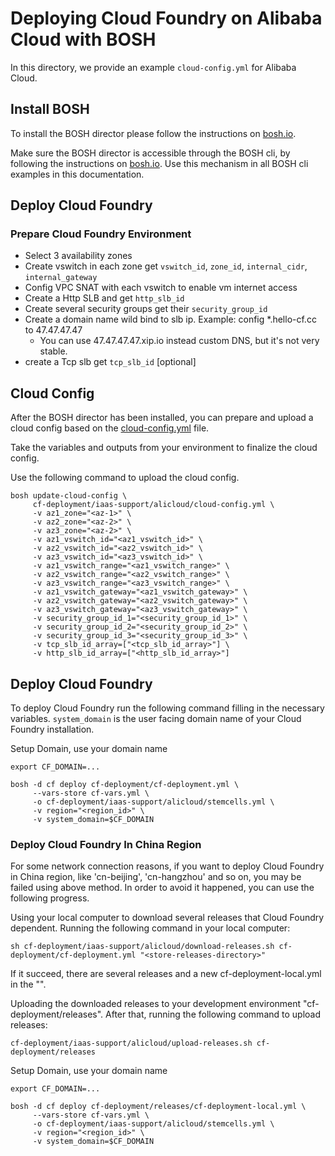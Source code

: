 # Deploying Cloud Foundry on Alibaba Cloud with BOSH

In this directory, we provide an example `cloud-config.yml` for Alibaba Cloud.

## Install BOSH

To install the BOSH director please follow the instructions on [bosh.io](https://bosh.io/docs/init-alicloud.html).

Make sure the BOSH director is accessible through the BOSH cli, by following the instructions on [bosh.io](https://bosh.io/docs/cli-envs.html). Use this mechanism in all BOSH cli examples in
this documentation.

## Deploy Cloud Foundry

### Prepare Cloud Foundry Environment

- Select 3 availability zones
- Create vswitch in each zone get `vswitch_id`, `zone_id`, `internal_cidr`, `internal_gateway`
- Config VPC SNAT with each vswitch to enable vm internet access
- Create a Http SLB and get `http_slb_id`
- Create several security groups get their `security_group_id`
- Create a domain name wild bind to slb ip. Example: config *.hello-cf.cc to 47.47.47.47
    - You can use 47.47.47.47.xip.io instead custom DNS, but it's not very stable.
- create a Tcp slb get `tcp_slb_id` [optional]

## Cloud Config

After the BOSH director has been installed, you can prepare and upload a cloud config based on the [cloud-config.yml](cloud-config.yml) file.

Take the variables and outputs from your environment to finalize the cloud config.

Use the following command to upload the cloud config.
```
bosh update-cloud-config \
     cf-deployment/iaas-support/alicloud/cloud-config.yml \
     -v az1_zone="<az-1>" \
     -v az2_zone="<az-2>" \
     -v az3_zone="<az-2>" \
     -v az1_vswitch_id="<az1_vswitch_id>" \
     -v az2_vswitch_id="<az2_vswitch_id>" \
     -v az3_vswitch_id="<az3_vswitch_id>" \
     -v az1_vswitch_range="<az1_vswitch_range>" \
     -v az2_vswitch_range="<az2_vswitch_range>" \
     -v az3_vswitch_range="<az3_vswitch_range>" \
     -v az1_vswitch_gateway="<az1_vswitch_gateway>" \
     -v az2_vswitch_gateway="<az2_vswitch_gateway>" \
     -v az3_vswitch_gateway="<az3_vswitch_gateway>" \
     -v security_group_id_1="<security_group_id_1>" \
     -v security_group_id_2="<security_group_id_2>" \
     -v security_group_id_3="<security_group_id_3>" \
     -v tcp_slb_id_array=["<tcp_slb_id_array>"] \
     -v http_slb_id_array=["<http_slb_id_array>"]

```

## Deploy Cloud Foundry

To deploy Cloud Foundry run the following command filling in the necessary variables. `system_domain` is the user facing domain name of your Cloud Foundry installation.

Setup Domain, use your domain name

```
export CF_DOMAIN=...
```

```
bosh -d cf deploy cf-deployment/cf-deployment.yml \
     --vars-store cf-vars.yml \
     -o cf-deployment/iaas-support/alicloud/stemcells.yml \
     -v region="<region_id>" \
     -v system_domain=$CF_DOMAIN
```

### Deploy Cloud Foundry In China Region

For some network connection reasons, if you want to deploy Cloud Foundry in China region, like 'cn-beijing', 'cn-hangzhou' and so on, you may be failed using above method. In order to avoid it happened, you can use the following progress.

Using your local computer to download several releases that Cloud Foundry dependent. Running the following command in your local computer:

```
sh cf-deployment/iaas-support/alicloud/download-releases.sh cf-deployment/cf-deployment.yml "<store-releases-directory>"
```

If it succeed, there are several releases and a new cf-deployment-local.yml in the "<store-releases-directory>".

Uploading the downloaded releases to your development environment "cf-deployment/releases". After that, running the following command to upload releases:

```
cf-deployment/iaas-support/alicloud/upload-releases.sh cf-deployment/releases
```

Setup Domain, use your domain name

```
export CF_DOMAIN=...
```

```
bosh -d cf deploy cf-deployment/releases/cf-deployment-local.yml \
     --vars-store cf-vars.yml \
     -o cf-deployment/iaas-support/alicloud/stemcells.yml \
     -v region="<region_id>" \
     -v system_domain=$CF_DOMAIN
```
